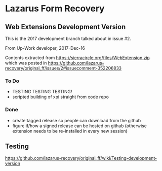 # Lazarus Form Recovery
## Web Extensions Development Version


This is the 2017 development branch talked about in issue #2.

From Up-Work developer, 2017-Dec-16

Contents extracted from
https://sierracircle.org/files/WebExtension.zip
which was posted in
https://github.com/lazarus-recovery/original_ff/issues/2#issuecomment-352206833

### To Do

* TESTING TESTING TESTING!
* scripted building of xpi straight from code repo

### Done
* create tagged release so people can download from the github
* figure if/how a signed release can be hosted on github (otherwise extension needs to be re-installed in every new session)

## Testing

https://github.com/lazarus-recovery/original_ff/wiki/Testing-development-version

